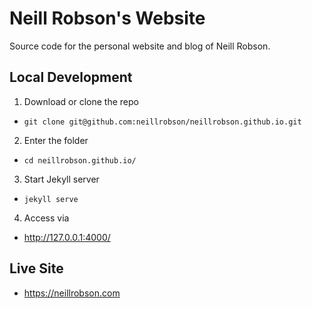 # Neill Robson's Website

Source code for the personal website and blog of Neill Robson.

## Local Development

1. Download or clone the repo
  - `git clone git@github.com:neillrobson/neillrobson.github.io.git`
2. Enter the folder
  - `cd neillrobson.github.io/`
3. Start Jekyll server
  - `jekyll serve`
4. Access via
  - http://127.0.0.1:4000/

## Live Site

- https://neillrobson.com
